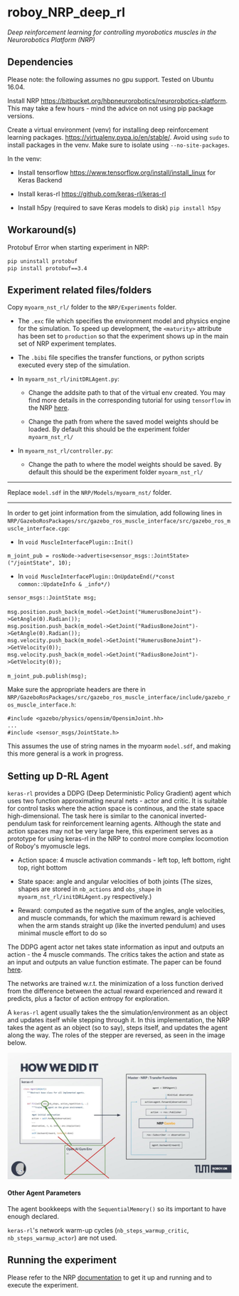 # roboy_NRP_deep_rl
_Deep reinforcement learning for controlling myorobotics muscles in the Neurorobotics Platform (NRP)_


## Dependencies

Please note: the following assumes no gpu support.  Tested on Ubuntu 16.04.

Install NRP https://bitbucket.org/hbpneurorobotics/neurorobotics-platform.  This may take a few hours - mind the advice on not using pip package versions.

Create a virtual environment (venv) for installing deep reinforcement learning packages. https://virtualenv.pypa.io/en/stable/. Avoid using `sudo` to install packages in the venv.  Make sure to isolate using `--no-site-packages`.

In the venv:
* Install tensorflow https://www.tensorflow.org/install/install_linux for Keras Backend

* Install keras-rl https://github.com/keras-rl/keras-rl

* Install h5py (required to save Keras models to disk) 
`pip install h5py`

## Workaround(s) 

Protobuf Error when starting experiment in NRP:

```
pip uninstall protobuf 
pip install protobuf==3.4
```

## Experiment related files/folders

Copy `myoarm_nst_rl/` folder to the `NRP/Experiments` folder.  
* The `.exc` file which specifies the environment model and physics engine for the simulation.  To speed up development, the `<maturity>` attribute has been set to `production` so that the experiment shows up in the main set of NRP experiment templates.
* The `.bibi` file specifies the transfer functions, or python scripts executed every step of the simulation.

* In `myoarm_nst_rl/initDRLAgent.py`:
  * Change the addsite path to that of the virtual env created. You may find more details in the corresponding tutorial for using `tensorflow` in the NRP [here](https://developer.humanbrainproject.eu/docs/projects/HBP%20Neurorobotics%20Platform/1.2/nrp/tutorials/tensorflow/tutorial.html#installing-tensorflow-for-use-in-the-nrp).
  
  * Change the path from where the saved model weights should be loaded. By default this should be the experiment folder `myoarm_nst_rl/`

* In `myoarm_nst_rl/controller.py`:
  * Change the path to where the model weights should be saved.  By default this should be the experiment folder `myoarm_nst_rl/`

---

Replace `model.sdf` in the `NRP/Models/myoarm_nst/` folder.

---

In order to get joint information from the simulation, add following lines in `NRP/GazeboRosPackages/src/gazebo_ros_muscle_interface/src/gazebo_ros_muscle_interface.cpp`:

* In `void MuscleInterfacePlugin::Init()`

```
m_joint_pub = rosNode->advertise<sensor_msgs::JointState>("/jointState", 10);
```

* In `void MuscleInterfacePlugin::OnUpdateEnd(/*const common::UpdateInfo & _info*/)`
```
sensor_msgs::JointState msg;

msg.position.push_back(m_model->GetJoint("HumerusBoneJoint")->GetAngle(0).Radian());
msg.position.push_back(m_model->GetJoint("RadiusBoneJoint")->GetAngle(0).Radian());
msg.velocity.push_back(m_model->GetJoint("HumerusBoneJoint")->GetVelocity(0));
msg.velocity.push_back(m_model->GetJoint("RadiusBoneJoint")->GetVelocity(0));

m_joint_pub.publish(msg);

```
Make sure the appropriate headers are there in `NRP/GazeboRosPackages/src/gazebo_ros_muscle_interface/include/gazebo_ros_muscle_interface.h`:

```
#include <gazebo/physics/opensim/OpensimJoint.hh>
...
#include <sensor_msgs/JointState.h>

```
This assumes the use of string names in the myoarm `model.sdf`, and making this more general is a work in progress.


## Setting up D-RL Agent
 
`keras-rl` provides a DDPG (Deep Deterministic Policy Gradient) agent which uses two function approximating neural nets - actor and critic.  It is suitable for control tasks where the action space is continous, and the state space high-dimensional. The task here is similar to the canonical inverted-pendulum task for reinforcement learning agents. Although the state and action spaces may not be very large here, this experiment serves as a prototype for using keras-rl in the NRP to control more complex locomotion of Roboy's myomuscle legs.   

* Action space: 4 muscle activation commands - left top, left bottom, right top, right bottom

* State space: angle and angular velocities of both joints
(The sizes, shapes are stored in `nb_actions` and `obs_shape` in `myoarm_nst_rl/initDRLAgent.py` respectively.) 

* Reward: computed as the negative sum of the angles, angle velocities, and muscle commands, for which the maximum reward is achieved when the arm stands straight up (like the inverted pendulum) and uses minimal muscle effort to do so 

The DDPG agent actor net takes state information as input and outputs an action - the 4 muscle commands. The critics takes the action and state as an input and outputs an value function estimate.  The paper can be found [here](https://arxiv.org/abs/1509.02971).

The networks are trained w.r.t. the minimization of a loss function derived from the difference between the actual reward experienced and reward it predicts, plus a factor of action entropy for exploration.

A `keras-rl` agent usually takes the the simulation/environment as an object and updates itself while stepping through it.  In this implementation, the NRP takes the agent as an object (so to say), steps itself, and updates the agent along the way.  The roles of the stepper are reversed, as seen in the image below.  

![alt text](https://github.com/Roboy/roboy_NRP_deep_rl/blob/master/VR-DeepRLinNRP.jpg)


#### Other Agent Parameters
The agent bookkeeps with the `SequentialMemory()` so its important to have enough declared.  

`keras-rl`'s network warm-up cycles (`nb_steps_warmup_critic`, `nb_steps_warmup_actor`) are not used.


## Running the experiment 
Please refer to the NRP [documentation](https://bitbucket.org/hbpneurorobotics/neurorobotics-platform) to get it up and running and to execute the experiment.  
